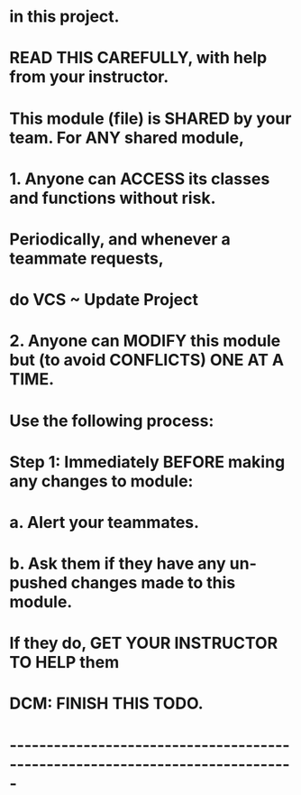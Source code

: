 #  in this project.
#  READ THIS CAREFULLY, with help from your instructor.
#  This module (file) is SHARED by your team.  For ANY shared module,
#    1. Anyone can ACCESS its classes and functions without risk.
#         Periodically, and whenever a teammate requests,
#         do   VCS ~ Update Project
#    2. Anyone can MODIFY this module but (to avoid CONFLICTS) ONE AT A TIME.
#       Use the following process:
#         Step 1: Immediately BEFORE making any changes to module:
#           a. Alert your teammates.
#           b. Ask them if they have any un-pushed changes made to this module.
#                If they do, GET YOUR INSTRUCTOR TO HELP them
# DCM: FINISH THIS TODO.
# -----------------------------------------------------------------------------